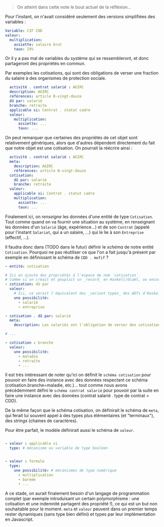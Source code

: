 > On atteint dans cette note le bout actuel de la réfléxion...

Pour l'instant, on n'avait considéré seulement des versions simplifiées des variables :

```yaml
Variable: CIF CDD
valeur:
  multiplication:
    assiette: salaire brut
    taux: 29%
```

Or il y a pas mal de variables du système qui se ressembleront, et donc partageront des propriétés en commun.  

Par exemples les cotisations, qui sont des obligations de verser une fraction du salaire à des organismes de protection sociale.

```yaml
  activité . contrat salarié : AGIRC
  description: AGIRC
  références: article B-vingt-douze
  dû par: salarié
  branche: retraite
  applicable si: Contrat . statut cadre
  valeur:
    multiplication:
      assiette: ...
      taux: ...
```

On peut remarquer que certaines des propriétés de cet objet sont relativement génériques, alors que d'autres dépendent directement du fait que notre objet est une cotisation. On pourrait la réécrire ainsi :

```yaml
  activité . contrat salarié : AGIRC
  meta:
    description: AGIRC
    références: article B-vingt-douze
  cotisation:
    dû par: salarié
    branche: retraite
  valeur:
    applicable si: Contrat . statut cadre
    multiplication:
      assiette: ...
      taux: ...
```

Finalement ici, on _renseigne_ les données d'une entité de type `Cotisation`. Tout comme quand on va fournir une situation au système, en renseignant les données d'un `Salarié` (âge, expérience...) et de son `Contrat` (appelé pour l'instant `Salariat`, qui a un salaire, ...) qui le lie à son `Entreprise` (effectif, ...).

Il faudra donc dans (TODO dans le futur) définir le _schéma_ de notre entité `Cotisation`. Pourquoi ne pas réutiliser ce que l'on a fait jusqu'à présent par exemple en définissant le schéma de `CDD . mofif` ?

```yaml
- entité: cotisation

# Ici on ajoute des propriétés à l'espace de nom `cotisation`.
# Comme si on créait et peuplait un _record_ en Haskell/Ocaml, ou encore d'un type produit en maths.
- cotisation: dû par
  valeur:
    # Ici, ce serait l'équivalent des _variant types_ des ADTs d'Haskell/Ocaml, ou d'une type somme en maths.
    une possibilité:
      - salarié
      - entreprise

- cotisation . dû par: salarié
  meta:
    description: Les salariés ont l'obligation de verser des cotisations, mais c'est normalement l'employeur qui s'en charge.

# ...

- cotisation : branche
  valeur:
    une possibilité:
      - maladie
      - retraite
      - ...

```

Il est très intéressant de noter qu'ici on définit le `schéma cotisation` pour pouvoir en faire des instance avec des données respectant ce schéma (cotisation.branche=maladie, etc.)... tout comme nous avons précédemment défini le `schéma contrat salarié` pour pouvoir par la suite en faire une instance avec des données (contrat salarié . type de contrat = CDD).

<!-- TODO est-ce clair ? -->

De la même façon que le schéma cotisation, on définirait le schéma de `meta`, qui ferait lui souvent appel à des types plus élémentaires (et "terminaux"), des _strings_ (chaines de caractères).

Pour être parfait, le modèle définirait aussi le schéma de `valeur`.


```yaml

- valeur : applicable si
  type: # mécanisme ou variable de type booléen


- valeur : formule
  type:
    une possibilité: # mécanismes de type numérique
      - multiplication
      - barème
      - ...
```

A ce stade, on aurait finalement besoin d'un langage de programmation complet (par exemple introduisant un certain polymorphisme : une cotisation et une indemnité partagent des propriété !), ce qui est un but non souhaitable pour le moment. `meta` et `valeur` peuvent dans un premier temps rester dynamiques (sans type bien défini) et types par leur implémentation en Javascript.
